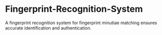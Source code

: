 # Fingerprint-Recognition-System
A fingerprint recognition system for fingerprint minutiae matching ensures accurate identification and authentication.
